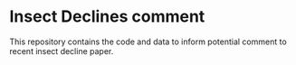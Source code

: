 Insect Declines comment
================

This repository contains the code and data to inform potential comment
to recent insect decline paper.
